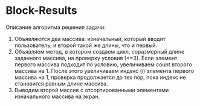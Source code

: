 # Block-Results

Описание алгоритма решения задачи:
1. Объявляются два массива: изначальный, который вводит пользователь, и второй такой же длины, что и первый.
2. Объявляем метод, в котором создаем цикл, соразмерный длине заданного массива, на проверку условия (<=3). Если элемент первого массива подходит по условию, увеличиваем count второго массива на 1. После этого увеличиваем индекс (i) элемента первого массива на 1, проверка продолжается до тех пор, пока индекс не становится равным длине массива.
3. Выводим второй массив с отсортированными элементами изначального массива на экран.
